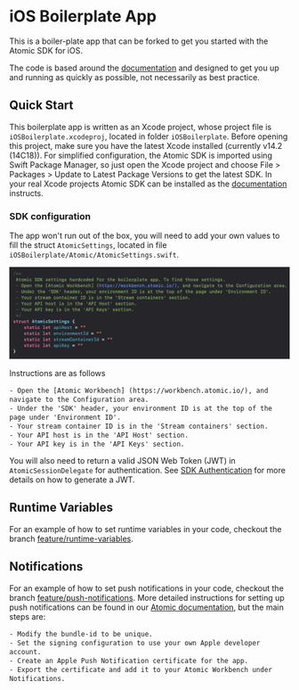 # iOS Boilerplate App

This is a boiler-plate app that can be forked to get you started with the Atomic SDK for iOS.

The code is based around the [documentation](https://documentation.atomic.io/sdks/ios) and designed to get you up and running as quickly as possible, not necessarily as best practice.

## Quick Start

This boilerplate app is written as an Xcode project, whose project file is `iOSBoilerplate.xcodeproj`, located in folder `iOSBoilerplate`. Before opening this project, make sure you have the latest Xcode installed (currently v14.2 (14C18)). For simplified configuration, the Atomic SDK is imported using Swift Package Manager, so just open the Xcode project and choose File > Packages > Update to Latest Package Versions to get the latest SDK. In your real Xcode projects Atomic SDK can be installed as the [documentation](https://documentation.atomic.io/sdks/ios#installation) instructs.

### SDK configuration
The app won't run out of the box, you will need to add your own values to fill the struct `AtomicSettings`, located in file `iOSBoilerplate/Atomic/AtomicSettings.swift`.

![Atomic settings](AtomicSettings.png)

Instructions are as follows

    - Open the [Atomic Workbench] (https://workbench.atomic.io/), and navigate to the Configuration area.
    - Under the 'SDK' header, your environment ID is at the top of the page under 'Environment ID'.
    - Your stream container ID is in the 'Stream containers' section.
    - Your API host is in the 'API Host' section.
    - Your API key is in the 'API Keys' section.

You will also need to return a valid JSON Web Token (JWT) in `AtomicSessionDelegate` for authentication. See [SDK Authentication](https://documentation.atomic.io/sdks/auth-SDK) for more details on how to generate a JWT.

## Runtime Variables

For an example of how to set runtime variables in your code, checkout the branch [feature/runtime-variables](placeholder.com).

## Notifications

For an example of how to set push notifications in your code, checkout the branch [feature/push-notifications](placeholder.com).
More detailed instructions for setting up push notifications can be found in our [Atomic documentation](https://documentation.atomic.io/sdks/ios#push-notifications), but the main steps are:

    - Modify the bundle-id to be unique.
    - Set the signing configuration to use your own Apple developer account.
    - Create an Apple Push Notification certificate for the app.
    - Export the certificate and add it to your Atomic Workbench under Notifications.
